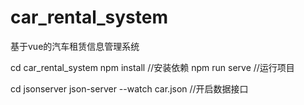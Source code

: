 # car_rental_system
基于vue的汽车租赁信息管理系统


cd car_rental_system
npm install           //安装依赖
npm run serve         //运行项目

cd jsonserver
json-server --watch car.json   //开启数据接口
